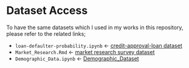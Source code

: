 # Dataset Access

To have the same datasets which I used in my works in this repository, please refer to the related links;


* `loan-defaulter-probability.ipynb` <- [credit-approval-loan dataset](https://www.kaggle.com/samanemami/credit-approval-loan)
* `Market_Research.Rmd` <- [market research survey dataset](https://www.kaggle.com/samanemami/market-research-surveyn)
* `Demographic_Data.ipynb` <- [Demographic_Dataset](https://www.kaggle.com/samanemami/demographic-data)
